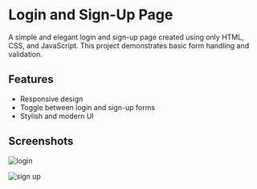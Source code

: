 # Login and Sign-Up Page

A simple and elegant login and sign-up page created using only HTML, CSS, and JavaScript. This project demonstrates basic form handling and validation.

## Features

- Responsive design
- Toggle between login and sign-up forms
- Stylish and modern UI

## Screenshots

![login](https://github.com/user-attachments/assets/afafcc51-66d5-4985-8ba5-29a2cab01474)

![sign up](https://github.com/user-attachments/assets/2dbf8950-12c7-4a53-814b-d831905b318b)
